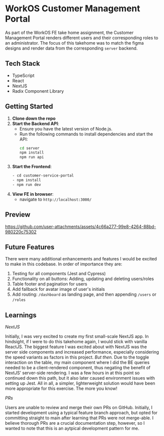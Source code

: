 # WorkOS Customer Management Portal

As part of the WorkOS FE take home assignment, the Customer Management Portal renders different users and their corresponding roles to an administrator. The focus of this takehome was to match the figma designs and render data from the corresponding `server` backend.

## Tech Stack

- TypeScript
- React
- NextJS
- Radix Component Library

## Getting Started

1. **Clone down the repo**
2. **Start the Backend API**:
   - Ensure you have the latest version of Node.js.
   - Run the following commands to install dependencies and start the API:
     ```bash
     cd server
     npm install
     npm run api
     ```
3. **Start the Frontend**:
   ```bash
   - cd customer-service-portal
   - npm install
   - npm run dev
4. **View FE in browser**:
   - navigate to `http://localhost:3000/`

## Preview

https://github.com/user-attachments/assets/4c66a277-99e8-4264-88bd-980220c75302

## Future Features
There were many additional enhancements and features I would be excited to make in this codebase. In order of importance they are:
1. Testing for all components (Jest and Cypress)
2. Functionality on all buttons: Adding, updating and deleting users/roles
3. Table footer and pagination for users
4. Add fallback for avatar image of user's initials
5. Add routing: `/dashboard` as landing page, and then appending `/users` or `/roles`

## Learnings
_NextJS_

Initially, I was very excited to create my first small-scale NextJS app. In hindsight, if I were to do this takehome again, I would stick with vanilla ReactJS. 
The biggest feature I was excited about with NextJS was the server side components and increased performance, especially considering the speed variants as factors in this project. _But then._ Due to the toggle interaction on the table, my main component where I did the BE queries needed to be a client-rendered component, thus negating the benefit of NextJS' server-side rendering. I was a few hours in at this point so continued down this path, but it also later caused environment issues with setting up Jest. All in all, a simpler, lighterweight solution would have been more appropriate for this exercise. The more you know!

_PRs_

Users are unable to review and merge their own PRs on GitHub. Initially, I started development using a typical feature branch approach, but opted for committing straight to main after learning that PRs were not merge-able. I believe thorough PRs are a crucial documentation step, however, so I wanted to note that this is an aytpical development pattern for me.
